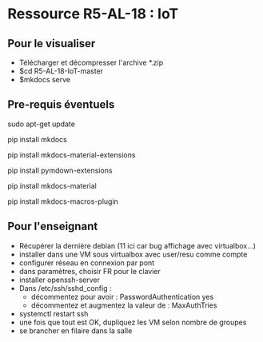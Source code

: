 # Ressource R5-AL-18 : IoT 



## Pour le visualiser

* Télécharger et décompresser l'archive *.zip
* $cd R5-AL-18-IoT-master
* $mkdocs serve

## Pre-requis éventuels

sudo apt-get update

pip install mkdocs

pip install mkdocs-material-extensions

pip install pymdown-extensions

pip install mkdocs-material

pip install mkdocs-macros-plugin

## Pour l'enseignant

* Récupérer la dernière debian (11 ici car bug affichage avec virtualbox...)
* installer dans une VM sous virtualbox avec user/resu comme compte
* configurer réseau en connexion par pont
* dans paramètres, choisir FR pour le clavier
* installer openssh-server
* Dans /etc/ssh/sshd_config :
   * décommentez pour avoir : PasswordAuthentication yes
   * décommentez et augmentez la valeur de : MaxAuthTries
* systemctl restart ssh
* une fois que tout est OK, dupliquez les VM selon nombre de groupes
* se brancher en filaire dans la salle


